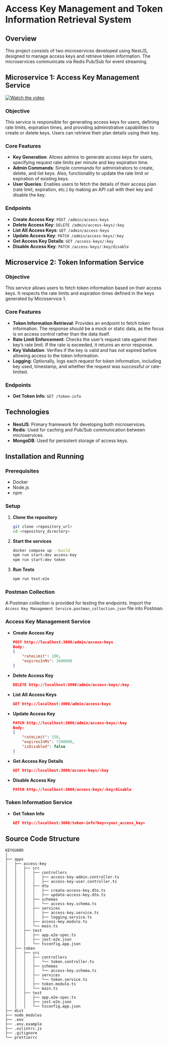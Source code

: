 # Access Key Management and Token Information Retrieval System

## Overview

This project consists of two microservices developed using NestJS, designed to manage access keys and retrieve token information. The microservices communicate via Redis Pub/Sub for event streaming.

## Microservice 1: Access Key Management Service

[![Watch the video](https://www.loom.com/share/26197d4ded3048f287e9473347ee9afa)](https://www.loom.com/share/26197d4ded3048f287e9473347ee9afa)

### Objective

This service is responsible for generating access keys for users, defining rate limits, expiration times, and providing administrative capabilities to create or delete keys. Users can retrieve their plan details using their key.

### Core Features

- **Key Generation**: Allows admins to generate access keys for users, specifying request rate limits per minute and key expiration time.
- **Admin Commands**: Simple commands for administrators to create, delete, and list keys. Also, functionality to update the rate limit or expiration of existing keys.
- **User Queries**: Enables users to fetch the details of their access plan (rate limit, expiration, etc.) by making an API call with their key and disable the key.

### Endpoints

- **Create Access Key**: `POST /admin/access-keys`
- **Delete Access Key**: `DELETE /admin/access-keys/:key`
- **List All Access Keys**: `GET /admin/access-keys`
- **Update Access Key**: `PATCH /admin/access-keys/:key`
- **Get Access Key Details**: `GET /access-keys/:key`
- **Disable Access Key**: `PATCH /access-keys/:key/disable`

## Microservice 2: Token Information Service

### Objective

This service allows users to fetch token information based on their access keys. It respects the rate limits and expiration times defined in the keys generated by Microservice 1.

### Core Features

- **Token Information Retrieval**: Provides an endpoint to fetch token information. The response should be a mock or static data, as the focus is on access control rather than the data itself.
- **Rate Limit Enforcement**: Checks the user’s request rate against their key’s rate limit. If the rate is exceeded, it returns an error response.
- **Key Validation**: Verifies if the key is valid and has not expired before allowing access to the token information.
- **Logging**: Optionally, logs each request for token information, including key used, timestamp, and whether the request was successful or rate-limited.

### Endpoints

- **Get Token Info**: `GET /token-info`

## Technologies

- **NestJS**: Primary framework for developing both microservices.
- **Redis**: Used for caching and Pub/Sub communication between microservices.
- **MongoDB**: Used for persistent storage of access keys.

## Installation and Running

### Prerequisites

- Docker
- Node.js
- npm

### Setup

1. **Clone the repository**

   ```sh
   git clone <repository_url>
   cd <repository_directory>
   ```

2. **Start the services**

   ```sh
   docker compose up --build
   npm run start:dev access-key
   npm run start:dev token
   ```

3. **Run Tests**
   ```sh
   npm run test:e2e
   ```

### Postman Collection

A Postman collection is provided for testing the endpoints. Import the `Access Key Management Service.postman_collection.json` file into Postman.

### Access Key Management Service

- **Create Access Key**

  ```json
  POST http://localhost:3000/admin/access-keys
  Body:
  {
      "rateLimit": 100,
      "expiresInMs": 3600000
  }
  ```

- **Delete Access Key**

  ```json
  DELETE http://localhost:3000/admin/access-keys/:key
  ```

- **List All Access Keys**

  ```json
  GET http://localhost:3000/admin/access-keys
  ```

- **Update Access Key**

  ```json
  PATCH http://localhost:3000/admin/access-keys/:key
  Body:
  {
      "rateLimit": 150,
      "expiresInMs": 7200000,
      "isDisabled": false
  }
  ```

- **Get Access Key Details**

  ```json
  GET http://localhost:3000/access-keys/:key
  ```

- **Disable Access Key**
  ```json
  PATCH http://localhost:3000/access-keys/:key/disable
  ```

### Token Information Service

- **Get Token Info**
  ```json
  GET http://localhost:3000/token-info?key=<your_access_key>
  ```

## Source Code Structure

```
KEYGUARD
│
├── apps
│   ├── access-key
│   │   ├── src
│   │   │   ├── controllers
│   │   │   │   ├── access-key-admin.controller.ts
│   │   │   │   ├── access-key-user.controller.ts
│   │   │   ├── dto
│   │   │   │   ├── create-access-key.dto.ts
│   │   │   │   ├── update-access-key.dto.ts
│   │   │   ├── schemas
│   │   │   │   └── access-key.schema.ts
│   │   │   ├── services
│   │   │   │   ├── access-key.service.ts
│   │   │   │   ├── logging.service.ts
│   │   │   ├── access-key.module.ts
│   │   │   └── main.ts
│   │   ├── test
│   │   │   ├── app.e2e-spec.ts
│   │   │   ├── jest-e2e.json
│   │   │   └── tsconfig.app.json
│   ├── token
│   │   ├── src
│   │   │   ├── controllers
│   │   │   │   └── token.controller.ts
│   │   │   ├── schemas
│   │   │   │   └── access-key.schema.ts
│   │   │   ├── services
│   │   │   │   └── token.service.ts
│   │   │   ├── token.module.ts
│   │   │   └── main.ts
│   │   ├── test
│   │   │   ├── app.e2e-spec.ts
│   │   │   ├── jest-e2e.json
│   │   │   └── tsconfig.app.json
├── dist
├── node_modules
├── .env
├── .env.example
├── .eslintrc.js
├── .gitignore
└── prettierrc
```
